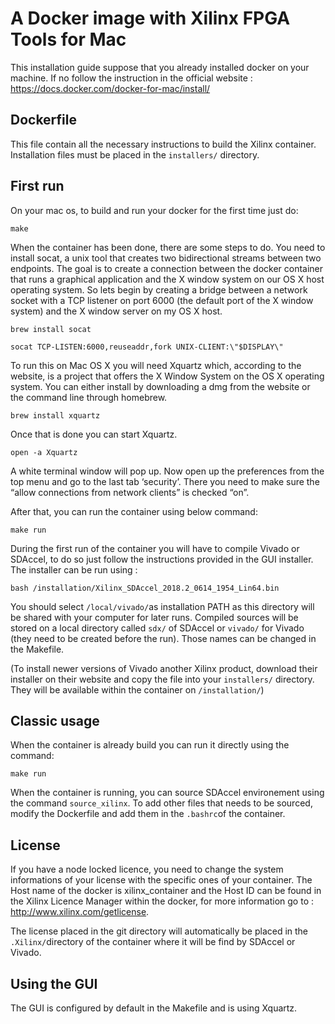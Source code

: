 # A Docker image with Xilinx FPGA Tools for Mac

This installation guide suppose that you already installed docker on your machine.
If no follow the instruction in the official website : https://docs.docker.com/docker-for-mac/install/

## Dockerfile

This file contain all the necessary instructions to build the Xilinx container.
Installation files must be placed in the `installers/` directory.

## First run
On your mac os, to build and run your docker for the first time just do:

`make`

When the container has been done, there are some steps to do. You need to install socat, a unix tool that creates two bidirectional streams between two endpoints. The goal is to create a connection between the docker container that runs a graphical application and the X window system on our OS X host operating system. So lets begin by creating a bridge between a network socket with a TCP listener on port 6000 (the default port of the X window system) and the X window server on my OS X host.

`brew install socat`

`socat TCP-LISTEN:6000,reuseaddr,fork UNIX-CLIENT:\"$DISPLAY\"`

To run this on Mac OS X you will need Xquartz which, according to the website, is a project that offers the X Window System on the OS X operating system. You can either install by downloading a dmg from the website or the command line through homebrew. 

`brew install xquartz`

Once that is done you can start Xquartz.

`open -a Xquartz`

A white terminal window will pop up. Now open up the preferences from the top menu and go to the last tab ‘security’. There you need to make sure the “allow connections from network clients” is checked “on”.

After that, you can run the container using below command:

`make run`

During the first run of the container you will have to compile Vivado or SDAccel, to do so just follow the instructions provided in the GUI installer. The installer can be run using :

`bash /installation/Xilinx_SDAccel_2018.2_0614_1954_Lin64.bin`

You should select `/local/vivado/`as installation PATH as this directory will be shared with your computer for later runs. Compiled sources will be stored on a local directory called `sdx/` of SDAccel or `vivado/` for Vivado (they need to be created before the run). Those names can be changed in the Makefile.

(To install newer versions of Vivado another Xilinx product, download their installer on their website and copy the file into your `installers/` directory. They will be available within the container on `/installation/`)

## Classic usage

When the container is already build you can run it directly using the command:

`make run`

When the container is running, you can source SDAccel environement using the command `source_xilinx`. To add other files that needs to be sourced, modify the Dockerfile and add them in the `.bashrc`of the container.

## License

If you have a node locked licence, you need to change the system informations of your license with the specific ones of your container. The Host name of the docker is xilinx_container and the Host ID can be found in the Xilinx Licence Manager within the docker, for more information go to : http://www.xilinx.com/getlicense.

The license placed in the git directory will automatically be placed in the `.Xilinx/`directory of the container where it will be find by SDAccel or Vivado.

## Using the GUI

The GUI is configured by default in the Makefile and is using Xquartz.



